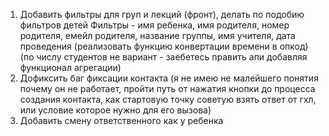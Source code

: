 1. Добавить фильтры для груп и лекций (фронт), делать по подобию фильтров детей
		Фильтры - имя ребенка, имя родителя, номер родителя, емейл родителя, название группы, имя учителя, дата проведения (реализовать функцию конвертации времени в опкод) (по числу студентов не вариант - заебетесь править апи добавляя функционал агрегации)
2. Дофиксить баг фиксации контакта (я не имею не малейшего понятия почему он не работает, пройти путь от нажатия кнопки до процесса создания контакта, как стартовую точку советую взять ответ от гхл, или условие которое нужно для его вызова)
3. Добавить смену ответственного как у ребенка